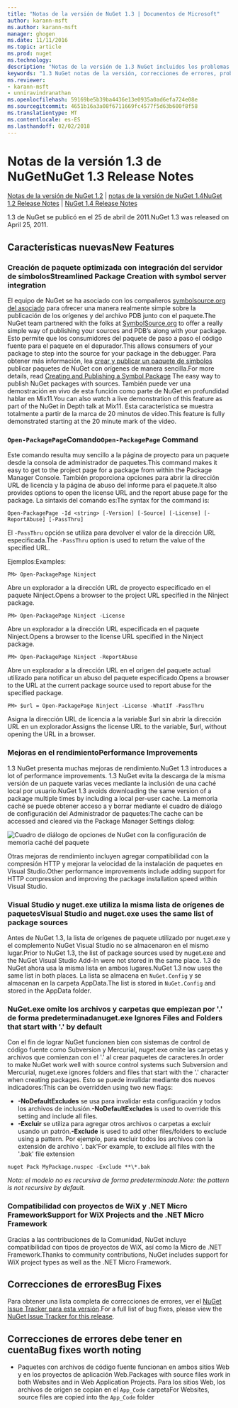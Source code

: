 ```yaml
---
title: "Notas de la versión de NuGet 1.3 | Documentos de Microsoft"
author: karann-msft
ms.author: karann-msft
manager: ghogen
ms.date: 11/11/2016
ms.topic: article
ms.prod: nuget
ms.technology: 
description: "Notas de la versión de 1.3 NuGet incluidos los problemas conocidos, correcciones de errores, las funciones agregadas y dcr."
keywords: "1.3 NuGet notas de la versión, correcciones de errores, problemas, conocidos agregan características, DCR"
ms.reviewer:
- karann-msft
- unniravindranathan
ms.openlocfilehash: 59169be5b39ba4436e13e0935a0ad6efa724e08e
ms.sourcegitcommit: 4651b16a3a08f6711669fc4577f5d63b600f8f58
ms.translationtype: MT
ms.contentlocale: es-ES
ms.lasthandoff: 02/02/2018
---
```

# <a name="nuget-13-release-notes"></a><span data-ttu-id="9ef93-104">Notas de la versión 1.3 de NuGet</span><span class="sxs-lookup"><span data-stu-id="9ef93-104">NuGet 1.3 Release Notes</span></span>

<span data-ttu-id="9ef93-105">[Notas de la versión de NuGet 1.2](../release-notes/nuget-1.2.md) | [notas de la versión de NuGet 1.4](../release-notes/nuget-1.4.md)</span><span class="sxs-lookup"><span data-stu-id="9ef93-105">[NuGet 1.2 Release Notes](../release-notes/nuget-1.2.md) | [NuGet 1.4 Release Notes](../release-notes/nuget-1.4.md)</span></span>

<span data-ttu-id="9ef93-106">1.3 de NuGet se publicó en el 25 de abril de 2011.</span><span class="sxs-lookup"><span data-stu-id="9ef93-106">NuGet 1.3 was released on April 25, 2011.</span></span>

## <a name="new-features"></a><span data-ttu-id="9ef93-107">Características nuevas</span><span class="sxs-lookup"><span data-stu-id="9ef93-107">New Features</span></span>

### <a name="streamlined-package-creation-with-symbol-server-integration"></a><span data-ttu-id="9ef93-108">Creación de paquete optimizada con integración del servidor de símbolos</span><span class="sxs-lookup"><span data-stu-id="9ef93-108">Streamlined Package Creation with symbol server integration</span></span>

<span data-ttu-id="9ef93-109">El equipo de NuGet se ha asociado con los compañeros [symbolsource.org del asociado](http://www.symbolsource.org/) para ofrecer una manera realmente simple sobre la publicación de los orígenes y del archivo PDB junto con el paquete.</span><span class="sxs-lookup"><span data-stu-id="9ef93-109">The NuGet team partnered with the folks at [SymbolSource.org](http://www.symbolsource.org/) to offer a really simple way of publishing your sources and PDB’s along with your package.</span></span> <span data-ttu-id="9ef93-110">Esto permite que los consumidores del paquete de paso a paso el código fuente para el paquete en el depurador.</span><span class="sxs-lookup"><span data-stu-id="9ef93-110">This allows consumers of your package to step into the source for your package in the debugger.</span></span> <span data-ttu-id="9ef93-111">Para obtener más información, lea [crear y publicar un paquete de símbolos](../create-packages/symbol-packages.md) publicar paquetes de NuGet con orígenes de manera sencilla.</span><span class="sxs-lookup"><span data-stu-id="9ef93-111">For more details, read [Creating and Publishing a Symbol Package](../create-packages/symbol-packages.md) The easy way to publish NuGet packages with sources.</span></span> <span data-ttu-id="9ef93-112">También puede ver una demostración en vivo de esta función como parte de NuGet en profundidad hablar en Mix11.</span><span class="sxs-lookup"><span data-stu-id="9ef93-112">You can also watch a live demonstration of this feature as part of the NuGet in Depth talk at Mix11.</span></span> <span data-ttu-id="9ef93-113">Esta característica se muestra totalmente a partir de la marca de 20 minutos de vídeo.</span><span class="sxs-lookup"><span data-stu-id="9ef93-113">This feature is fully demonstrated starting at the 20 minute mark of the video.</span></span>

### <a name="open-packagepage-command"></a><span data-ttu-id="9ef93-114">`Open-PackagePage`Comando</span><span class="sxs-lookup"><span data-stu-id="9ef93-114">`Open-PackagePage` Command</span></span>

<span data-ttu-id="9ef93-115">Este comando resulta muy sencillo a la página de proyecto para un paquete desde la consola de administrador de paquetes.</span><span class="sxs-lookup"><span data-stu-id="9ef93-115">This command makes it easy to get to the project page for a package from within the Package Manager Console.</span></span> <span data-ttu-id="9ef93-116">También proporciona opciones para abrir la dirección URL de licencia y la página de abuso del informe para el paquete.</span><span class="sxs-lookup"><span data-stu-id="9ef93-116">It also provides options to open the license URL and the report abuse page for the package.</span></span>
<span data-ttu-id="9ef93-117">La sintaxis del comando es:</span><span class="sxs-lookup"><span data-stu-id="9ef93-117">The syntax for the command is:</span></span>

    Open-PackagePage -Id <string> [-Version] [-Source] [-License] [-ReportAbuse] [-PassThru]

<span data-ttu-id="9ef93-118">El `-PassThru` opción se utiliza para devolver el valor de la dirección URL especificada.</span><span class="sxs-lookup"><span data-stu-id="9ef93-118">The `-PassThru` option is used to return the value of the specified URL.</span></span>

<span data-ttu-id="9ef93-119">Ejemplos:</span><span class="sxs-lookup"><span data-stu-id="9ef93-119">Examples:</span></span>

    PM> Open-PackagePage Ninject

<span data-ttu-id="9ef93-120">Abre un explorador a la dirección URL de proyecto especificado en el paquete Ninject.</span><span class="sxs-lookup"><span data-stu-id="9ef93-120">Opens a browser to the project URL specified in the Ninject package.</span></span>

    PM> Open-PackagePage Ninject -License

<span data-ttu-id="9ef93-121">Abre un explorador a la dirección URL especificada en el paquete Ninject.</span><span class="sxs-lookup"><span data-stu-id="9ef93-121">Opens a browser to the license URL specified in the Ninject package.</span></span>

    PM> Open-PackagePage Ninject -ReportAbuse

<span data-ttu-id="9ef93-122">Abre un explorador a la dirección URL en el origen del paquete actual utilizado para notificar un abuso del paquete especificado.</span><span class="sxs-lookup"><span data-stu-id="9ef93-122">Opens a browser to the URL at the current package source used to report abuse for the specified package.</span></span>

    PM> $url = Open-PackagePage Ninject -License -WhatIf -PassThru

<span data-ttu-id="9ef93-123">Asigna la dirección URL de licencia a la variable $url sin abrir la dirección URL en un explorador.</span><span class="sxs-lookup"><span data-stu-id="9ef93-123">Assigns the license URL to the variable, $url, without opening the URL in a browser.</span></span>

### <a name="performance-improvements"></a><span data-ttu-id="9ef93-124">Mejoras en el rendimiento</span><span class="sxs-lookup"><span data-stu-id="9ef93-124">Performance Improvements</span></span>

<span data-ttu-id="9ef93-125">1.3 NuGet presenta muchas mejoras de rendimiento.</span><span class="sxs-lookup"><span data-stu-id="9ef93-125">NuGet 1.3 introduces a lot of performance improvements.</span></span> <span data-ttu-id="9ef93-126">1.3 NuGet evita la descarga de la misma versión de un paquete varias veces mediante la inclusión de una caché local por usuario.</span><span class="sxs-lookup"><span data-stu-id="9ef93-126">NuGet 1.3 avoids downloading the same version of a package multiple times by including a local per-user cache.</span></span> <span data-ttu-id="9ef93-127">La memoria caché se puede obtener acceso a y borrar mediante el cuadro de diálogo de configuración del Administrador de paquetes:</span><span class="sxs-lookup"><span data-stu-id="9ef93-127">The cache can be accessed and cleared via the Package Manager Settings dialog:</span></span>

![Cuadro de diálogo de opciones de NuGet con la configuración de memoria caché del paquete](./media/nuget-options.png)

<span data-ttu-id="9ef93-129">Otras mejoras de rendimiento incluyen agregar compatibilidad con la compresión HTTP y mejorar la velocidad de la instalación de paquetes en Visual Studio.</span><span class="sxs-lookup"><span data-stu-id="9ef93-129">Other performance improvements include adding support for HTTP compression and improving the package installation speed within Visual Studio.</span></span>

### <a name="visual-studio-and-nugetexe-uses-the-same-list-of-package-sources"></a><span data-ttu-id="9ef93-130">Visual Studio y nuget.exe utiliza la misma lista de orígenes de paquetes</span><span class="sxs-lookup"><span data-stu-id="9ef93-130">Visual Studio and nuget.exe uses the same list of package sources</span></span>

<span data-ttu-id="9ef93-131">Antes de NuGet 1.3, la lista de orígenes de paquete utilizado por nuget.exe y el complemento NuGet Visual Studio no se almacenaron en el mismo lugar.</span><span class="sxs-lookup"><span data-stu-id="9ef93-131">Prior to NuGet 1.3, the list of package sources used by nuget.exe and the NuGet Visual Studio Add-In were not stored in the same place.</span></span> <span data-ttu-id="9ef93-132">1.3 de NuGet ahora usa la misma lista en ambos lugares.</span><span class="sxs-lookup"><span data-stu-id="9ef93-132">NuGet 1.3 now uses the same list in both places.</span></span> <span data-ttu-id="9ef93-133">La lista se almacena en `NuGet.Config` y se almacenan en la carpeta AppData.</span><span class="sxs-lookup"><span data-stu-id="9ef93-133">The list is stored in `NuGet.Config` and stored in the AppData folder.</span></span>

### <a name="nugetexe-ignores-files-and-folders-that-start-with--by-default"></a><span data-ttu-id="9ef93-134">NuGet.exe omite los archivos y carpetas que empiezan por '.' de forma predeterminada</span><span class="sxs-lookup"><span data-stu-id="9ef93-134">nuget.exe Ignores Files and Folders that start with '.' by default</span></span>

<span data-ttu-id="9ef93-135">Con el fin de lograr NuGet funcionen bien con sistemas de control de código fuente como Subversion y Mercurial, nuget.exe omite las carpetas y archivos que comienzan con el '.' al crear paquetes de caracteres.</span><span class="sxs-lookup"><span data-stu-id="9ef93-135">In order to make NuGet work well with source control systems such Subversion and Mercurial, nuget.exe ignores folders and files that start with the '.' character when creating packages.</span></span> <span data-ttu-id="9ef93-136">Esto se puede invalidar mediante dos nuevos indicadores:</span><span class="sxs-lookup"><span data-stu-id="9ef93-136">This can be overridden using two new flags:</span></span>

* <span data-ttu-id="9ef93-137">__-NoDefaultExcludes__ se usa para invalidar esta configuración y todos los archivos de inclusión.</span><span class="sxs-lookup"><span data-stu-id="9ef93-137">__-NoDefaultExcludes__ is used to override this setting and include all files.</span></span>
* <span data-ttu-id="9ef93-138">__-Excluir__ se utiliza para agregar otros archivos o carpetas a excluir usando un patrón.</span><span class="sxs-lookup"><span data-stu-id="9ef93-138">__-Exclude__ is used to add other files/folders to exclude using a pattern.</span></span> <span data-ttu-id="9ef93-139">Por ejemplo, para excluir todos los archivos con la extensión de archivo '. bak'</span><span class="sxs-lookup"><span data-stu-id="9ef93-139">For example, to exclude all files with the '.bak' file extension</span></span>

```
nuget Pack MyPackage.nuspec -Exclude **\*.bak
```  

<span data-ttu-id="9ef93-140">_Nota: el modelo no es recursiva de forma predeterminada._</span><span class="sxs-lookup"><span data-stu-id="9ef93-140">_Note: the pattern is not recursive by default._</span></span>

### <a name="support-for-wix-projects-and-the-net-micro-framework"></a><span data-ttu-id="9ef93-141">Compatibilidad con proyectos de WiX y .NET Micro Framework</span><span class="sxs-lookup"><span data-stu-id="9ef93-141">Support for WiX Projects and the .NET Micro Framework</span></span>

<span data-ttu-id="9ef93-142">Gracias a las contribuciones de la Comunidad, NuGet incluye compatibilidad con tipos de proyectos de WiX, así como la Micro de .NET Framework.</span><span class="sxs-lookup"><span data-stu-id="9ef93-142">Thanks to community contributions, NuGet includes support for WiX project types as well as the .NET Micro Framework.</span></span>

## <a name="bug-fixes"></a><span data-ttu-id="9ef93-143">Correcciones de errores</span><span class="sxs-lookup"><span data-stu-id="9ef93-143">Bug Fixes</span></span>

<span data-ttu-id="9ef93-144">Para obtener una lista completa de correcciones de errores, ver el [NuGet Issue Tracker para esta versión](http://nuget.codeplex.com/workitem/list/advanced?keyword=&status=All&type=All&priority=All&release=NuGet%201.3&assignedTo=All&component=All&sortField=LastUpdatedDate&sortDirection=Descending&page=0).</span><span class="sxs-lookup"><span data-stu-id="9ef93-144">For a full list of bug fixes, please view the [NuGet Issue Tracker for this release](http://nuget.codeplex.com/workitem/list/advanced?keyword=&status=All&type=All&priority=All&release=NuGet%201.3&assignedTo=All&component=All&sortField=LastUpdatedDate&sortDirection=Descending&page=0).</span></span>

## <a name="bug-fixes-worth-noting"></a><span data-ttu-id="9ef93-145">Correcciones de errores debe tener en cuenta</span><span class="sxs-lookup"><span data-stu-id="9ef93-145">Bug fixes worth noting</span></span>

* <span data-ttu-id="9ef93-146">Paquetes con archivos de código fuente funcionan en ambos sitios Web y en los proyectos de aplicación Web.</span><span class="sxs-lookup"><span data-stu-id="9ef93-146">Packages with source files work in both Websites and in Web Application Projects.</span></span>
<span data-ttu-id="9ef93-147">Para los sitios Web, los archivos de origen se copian en el `App_Code` carpeta</span><span class="sxs-lookup"><span data-stu-id="9ef93-147">For Websites, source files are copied into the `App_Code` folder</span></span>
